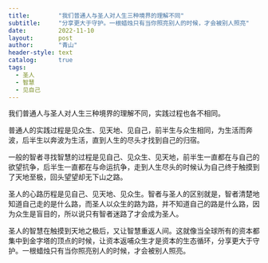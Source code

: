```yaml
---
title:        "我们普通人与圣人对人生三种境界的理解不同"
subtitle:     "分享更大于守护。一根蜡烛只有当你照亮别人的时候，才会被别人照亮"
date:         2022-11-10
layout:       post
author:       "青山"
header-style: text
catalog:      true
tags:
  - 圣人
  - 智慧
  - 见自己
---
```


我们普通人与圣人对人生三种境界的理解不同，实践过程也各不相同。

普通人的实践过程是见众生、见天地、见自己，前半生与众生相同，为生活而奔波，后半生以奔波为生活，直到人生的尽头才找到自己的归宿。

一般的智者寻找智慧的过程是见自己、见众生、见天地，前半生一直都在与自己的欲望抗争，后半生一直都在与命运抗争，走到人生尽头的时候认为自己终于触摸到了天地至极，回头望望却无下山之路。

圣人的心路历程是见自己、见天地、见众生。智者与圣人的区别就是，智者清楚地知道自己走的是什么路，而圣人以众生的路为路，并不知道自己的路是什么路，因为众生是盲目的，所以说只有智者迷路了才会成为圣人。

圣人的智慧在触摸到天地之极后，又让智慧重返人间。这就像当全球所有的资本都集中到金字塔的顶点的时候，让资本返哺众生才是资本的生态循环，分享更大于守护。一根蜡烛只有当你照亮别人的时候，才会被别人照亮。